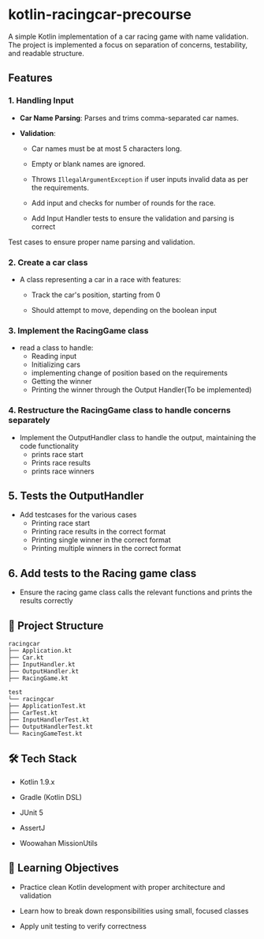 # kotlin-racingcar-precourse

A simple Kotlin implementation of a car racing game with name validation. The project is implemented a focus on separation of concerns, testability, and readable structure.

## Features

### 1. Handling Input

* **Car Name Parsing**: Parses and trims comma-separated car names.

* **Validation**:

    * Car names must be at most 5 characters long.

    * Empty or blank names are ignored.

    * Throws `IllegalArgumentException` if user inputs invalid data as per the requirements.
    * Add input and checks for number of rounds for the race.
    * Add Input Handler tests to ensure the validation and parsing is correct

Test cases to ensure proper name parsing and validation.

### 2. Create a car class

* A class representing a car in a race with features:

    * Track the car's position, starting from 0

    * Should attempt to move, depending on the boolean input

### 3. Implement the RacingGame class

* read a class to handle:
    * Reading input
    * Initializing cars
    * implementing change of position based on the requirements
    * Getting the winner
    * Printing the winner through the Output Handler(To be implemented)

### 4. Restructure the RacingGame class to handle concerns separately

* Implement the OutputHandler class to handle the output, maintaining the code functionality
    * prints race start
    * Prints race results
    * prints race winners

## 5. Tests the OutputHandler

* Add testcases for the various cases
    * Printing race start
    * Printing race results in the correct format
    * Printing single winner in the correct format
    * Printing multiple winners in the correct format

## 6. Add tests to the Racing game class

* Ensure the racing game class calls the relevant functions and prints the results correctly


## 🧱 Project Structure
```
racingcar
├── Application.kt
├── Car.kt
├── InputHandler.kt
├── OutputHandler.kt
├── RacingGame.kt

test
└── racingcar
├── ApplicationTest.kt
├── CarTest.kt
├── InputHandlerTest.kt
├── OutputHandlerTest.kt
└── RacingGameTest.kt
```
## 🛠 Tech Stack

* Kotlin 1.9.x

* Gradle (Kotlin DSL)

* JUnit 5

* AssertJ

* Woowahan MissionUtils

## 🎯 Learning Objectives

* Practice clean Kotlin development with proper architecture and validation

* Learn how to break down responsibilities using small, focused classes

* Apply unit testing to verify correctness






